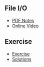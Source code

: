## File I/O
+ [PDF Notes](https://github.com/mqhe/learning-materials/blob/main/python/file-io/07-file_io.pdf)
+ [Online Video](https://personalpages.manchester.ac.uk/staff/stefan.guettel/py/07-video.php)

## Exercise
+ [Exercise](https://personalpages.manchester.ac.uk/staff/stefan.guettel/py/07b-exercises.html)
+ [Solutions](https://github.com/mqhe/learning-materials/tree/main/python/file-io/07-exercises-solution)

